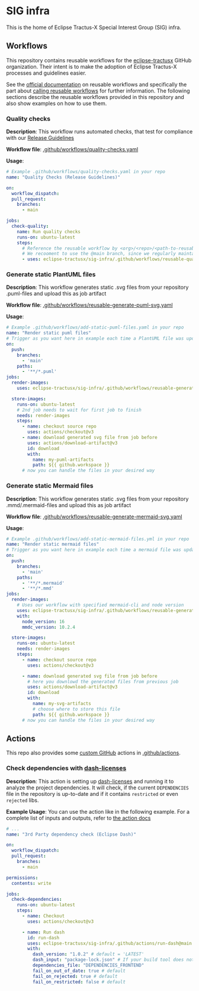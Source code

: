 # SIG infra

This is the home of Eclipse Tractus-X Special Interest Group (SIG) infra.

## Workflows

This repository contains reusable workflows for the [eclipse-tractusx](https://github.com/eclipse-tractusx) GitHub
organization. Their intent is to make the adoption of Eclipse Tractus-X processes and guidelines easier.

See the [official documentation](https://docs.github.com/en/actions/using-workflows/reusing-workflows) on reusable workflows and specifically the part about
[calling reusable workflows](https://docs.github.com/en/actions/using-workflows/reusing-workflows#calling-a-reusable-workflow)
for further information. The following sections describe the reusable workflows provided in this repository and also show
examples on how to use them.

### Quality checks

__Description__:    This workflow runs automated checks, that test for compliance with our [Release Guidelines](https://eclipse-tractusx.github.io/docs/release)

__Workflow file__:  [.github/workflows/quality-checks.yaml](.github/workflows/reusable-quality-checks.yaml)

__Usage__:
```yaml
# Example .github/workflows/quality-checks.yaml in your repo
name: "Quality Checks (Release Guidelines)"

on:
  workflow_dispatch:
  pull_request:
    branches:
      - main

jobs:
  check-quality:
    name: Run quality checks
    runs-on: ubuntu-latest
    steps:
      # Reference the reusable workflow by <org>/<repo>/<path-to-reusable-workflow>@revision
      # We recooment to use the @main branch, since we regularly maintain the quality checks (adding new, enhancing existing) 
      - uses: eclipse-tractusx/sig-infra/.github/workflows/reusable-quality-checks.yaml@main
```
### Generate static PlantUML files

__Description__: This workflow generates static .svg files from your repository .puml-files and upload this as job artifact

__Workflow file__:  [.github/workflows/reusable-generate-puml-svg.yaml](.github/workflows/reusable-generate-puml-svg.yaml)

__Usage__:
```yaml
# Example .github/workflows/add-static-puml-files.yaml in your repo
name: "Render static puml files"
# Trigger as you want here in example each time a PlantUML file was updated on main branch
on:
  push:
    branches:
      - 'main'
    paths:
      - '**/*.puml'
jobs:
  render-images:
    uses: eclipse-tractusx/sig-infra/.github/workflows/reusable-generate-puml-svg.yml@main

  store-images:
    runs-on: ubuntu-latest
    # 2nd job needs to wait for first job to finish 
    needs: render-images
    steps:
      - name: checkout source repo
        uses: actions/checkout@v3
      - name: download generated svg file from job before
        uses: actions/download-artifact@v3
        id: download
        with:
          name: my-puml-artifacts
          path: ${{ github.workspace }}
      # now you can handle the files in your desired way
```

### Generate static Mermaid files

__Description__: This workflow generates static .svg files from your repository .mmd/.mermaid-files and upload this as job artifact

__Workflow file__:  [.github/workflows/reusable-generate-mermaid-svg.yaml](.github/workflows/reusable-generate-mermaid-svg.yaml)

__Usage__:
```yaml
# Example .github/workflows/add-static-mermaid-files.yml in your repo
name: "Render static mermaid files"
# Trigger as you want here in example each time a mermaid file was updated on main branch
on:
  push:
    branches:
      - 'main'
    paths:
      - '**/*.mermaid'
      - '**/*.mmd'
jobs:
  render-images:
    # Uses our workflow with specified mermaid-cli and node version
    uses: eclipse-tractusx/sig-infra/.github/workflows/reusable-generate-mermaid-svg.yml@main
    with:
      node_version: 16
      mmdc_version: 10.2.4

  store-images:
    runs-on: ubuntu-latest
    needs: render-images
    steps:
      - name: checkout source repo
        uses: actions/checkout@v3

      - name: download generated svg file from job before
        # here you downlowd the generated files from previous job
        uses: actions/download-artifact@v3
        id: download
        with:
          name: my-svg-artifacts
          # choose where to store this file
          path: ${{ github.workspace }}
      # now you can handle the files in your desired way
```

## Actions

This repo also provides some [custom GitHub](https://docs.github.com/en/actions/creating-actions) actions in [.github/actions](.github/actions).

### Check dependencies with [dash-licenses](https://github.com/eclipse/dash-licenses)

__Description__: This action is setting up [dash-licenses](https://github.com/eclipse/dash-licenses) and running it to analyze the project dependencies.
It will check, if the current `DEPENDENCIES` file in the repository is up-to-date and if it contains `restricted` or even `rejected` libs.

__Example Usage__: You can use the action like in the following example. For a complete list of inputs and outputs, refer to [the action docs](.github/actions/run-dash/README.md) 

```yaml
# ...
name: "3rd Party dependency check (Eclipse Dash)"

on:
  workflow_dispatch:
  pull_request:
    branches:
      - main

permissions:
  contents: write

jobs:
  check-dependencies:
    runs-on: ubuntu-latest
    steps:
      - name: Checkout
        uses: actions/checkout@v3

      - name: Run dash
        id: run-dash
        uses: eclipse-tractusx/sig-infra/.github/actions/run-dash@main
        with:
          dash_version: "1.0.2" # default = 'LATEST'
          dash_input: "package-lock.json" # If your build tool does not have a file, that dash can interpret as-is, add a step to generate it first and reference it here
          dependencies_file: "DEPENDENCIES_FRONTEND"
          fail_on_out_of_date: true # default
          fail_on_rejected: true # default
          fail_on_restricted: false # default
```

